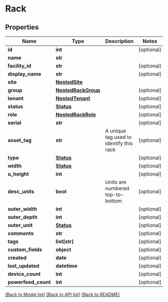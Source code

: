 # Rack

## Properties
Name | Type | Description | Notes
------------ | ------------- | ------------- | -------------
**id** | **int** |  | [optional] 
**name** | **str** |  | 
**facility_id** | **str** |  | [optional] 
**display_name** | **str** |  | [optional] 
**site** | [**NestedSite**](NestedSite.md) |  | 
**group** | [**NestedRackGroup**](NestedRackGroup.md) |  | [optional] 
**tenant** | [**NestedTenant**](NestedTenant.md) |  | [optional] 
**status** | [**Status**](Status.md) |  | [optional] 
**role** | [**NestedRackRole**](NestedRackRole.md) |  | [optional] 
**serial** | **str** |  | [optional] 
**asset_tag** | **str** | A unique tag used to identify this rack | [optional] 
**type** | [**Status**](Status.md) |  | [optional] 
**width** | [**Status**](Status.md) |  | [optional] 
**u_height** | **int** |  | [optional] 
**desc_units** | **bool** | Units are numbered top-to-bottom | [optional] 
**outer_width** | **int** |  | [optional] 
**outer_depth** | **int** |  | [optional] 
**outer_unit** | [**Status**](Status.md) |  | [optional] 
**comments** | **str** |  | [optional] 
**tags** | **list[str]** |  | [optional] 
**custom_fields** | **object** |  | [optional] 
**created** | **date** |  | [optional] 
**last_updated** | **datetime** |  | [optional] 
**device_count** | **int** |  | [optional] 
**powerfeed_count** | **int** |  | [optional] 

[[Back to Model list]](../README.md#documentation-for-models) [[Back to API list]](../README.md#documentation-for-api-endpoints) [[Back to README]](../README.md)


